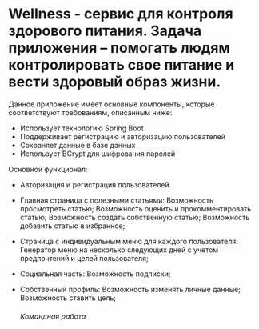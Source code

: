 # Wellness - сервис для контроля здорового питания. Задача приложения – помогать людям контролировать свое питание и вести здоровый образ жизни.
Данное приложение имеет основные компоненты, которые соответствуют требованиям, описанным ниже: 
* Использует технологию Spring Boot 
* Поддерживает регистрацию и авторизацию пользователей 
* Сохраняет данные в базе данных 
* Использует BCrypt для шифрования паролей 

Основной функционал: 
* Авторизация и регистрация пользователей. 
* Главная страница с полезными статьями: 
	Возможность просмотреть статью; 
	Возможность оценить и прокомментировать статью; 
	Возможность создать собственную статью; 
	Возможность добавить статью в избранное; 
* Страница с индивидуальным меню для каждого пользователя: 
	Генератор меню на несколько следующих дней с учетом предпочтений и целей пользователя; 
* Социальная часть: 
	Возможность подписки; 
* Собственный профиль: 
	Возможность изменять личные данные; 
	Возможность ставить цель; 
  
  ###### Командная работа
 
